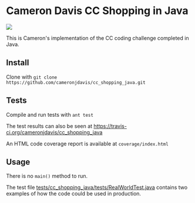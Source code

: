 # Cameron Davis CC Shopping in Java

<a href="https://travis-ci.org/cameronjdavis/cc_shopping_java">
	<img src="https://travis-ci.org/cameronjdavis/cc_shopping_java.svg?branch=master">
</a>

This is Cameron's implementation of the CC coding challenge completed in Java.

## Install

Clone with `git clone https://github.com/cameronjdavis/cc_shopping_java.git`

## Tests

Compile and run tests with `ant test`

The test results can also be seen at https://travis-ci.org/cameronjdavis/cc_shopping_java

An HTML code coverage report is available at `coverage/index.html`

## Usage

There is no `main()` method to run.

The test file [tests/cc_shopping_java/tests/RealWorldTest.java](tests/cc_shopping_java/tests/RealWorldTest.java) contains two examples of how the code could be used in production.

